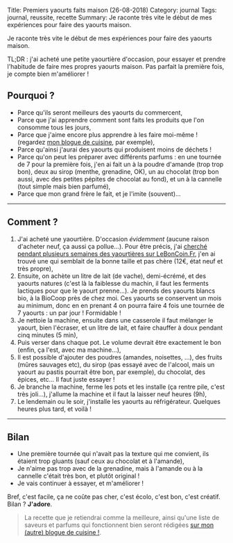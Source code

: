 Title: Premiers yaourts faits maison (26-08-2018)
Category: journal
Tags: journal, reussite, recette
Summary: Je raconte très vite le début de mes expériences pour faire des yaourts maison.

Je raconte très vite le début de mes expériences pour faire des yaourts maison.

TL;DR : j'ai acheté une petite yaourtière d'occasion, pour essayer et prendre l'habitude de faire mes propres yaourts maison. Pas parfait la première fois, je compte bien m'améliorer !

## Pourquoi ?

- Parce qu'ils seront meilleurs des yaourts du commercent,
- Parce que j'ai apprendre comment sont faits les produits que l'on consomme tous les jours,
- Parce que j'aime encore plus apprendre à les faire moi-même ! (regardez [mon blogue de cuisine](https://perso.crans.org/besson/cuisine/), par exemple),
- Parce qu'ainsi j'aurai des yaourts qui produisent moins de déchets !
- Parce qu'on peut les préparer avec différents parfums : en une tournée de 7 pour la première fois, j'en ai fait un à la poudre d'amande (trop trop bon), deux au sirop (menthe, grenadine, OK), un au chocolat (trop bon aussi, avec des petites pépites de chocolat au fond), et un à la cannelle (tout simple mais bien parfumé),
- Parce que mon grand frère le fait, et je l'imite (souvent)…

---

## Comment ?

1. J'ai acheté une yaourtière. D'occasion *évidemment* (aucune raison d'acheter neuf, ça aussi ça pollue…). Pour être précis, j'ai [cherché pendant plusieurs semaines des yaourtières sur LeBonCoin.Fr](https://www.leboncoin.fr/recherche/?text=yaourti%C3%A8re&region=6&cities=Rennes), j'en ai trouvé une qui semblait de la bonne taille et pas chère (12€, état neuf et très propre),
2. Ensuite, on achète un litre de lait (de vache), demi-écrémé, et des yaourts natures (c'est là la faiblesse du machin, il faut les ferments lactiques pour que le yaourt prenne…). Je prends des yaourts blancs bio, à la BioCoop près de chez moi. Ces yaourts se conservent un mois au minimum, donc en en prenant 4 on pourra faire 4 fois une tournée de 7 yaourts : un par jour ! Formidable !
3. Je nettoie la machine, ensuite dans une casserole il faut mélanger le yaourt, bien l'écraser, et un litre de lait, et faire chauffer à doux pendant cinq minutes (5 min),
4. Puis verser dans chaque pot. Le volume devrait être exactement le bon (enfin, ça l'est, avec ma machine…),
5. Il est possible d'ajouter des poudres (amandes, noisettes, …), des fruits (mûres sauvages etc), du sirop (pas essayé avec de l'alcool, mais un yaourt au pastis pourrait être bon, par exemple), du chocolat, des épices, etc… Il faut juste essayer !
6. Je branche la machine, ferme les pots et les installe (ça rentre pile, c'est très joli…), j'allume la machine et il faut la laisser neuf heures (9h),
7. Le lendemain ou le soir, j'installe les yaourts au réfrigérateur. Quelques heures plus tard, et voilà !

---

## Bilan

- Une première tournée qui n'avait pas la texture qui me convient, ils étaient trop gluants (sauf ceux au chocolat et à l'amande),
- Je n'aime pas trop avec de la grenadine, mais à l'amande ou à la cannelle c'était très bon, et plutôt original !
- Je vais continuer à essayer, et m'améliorer !

Bref, c'est facile, ça ne coûte pas cher, c'est écolo, c'est bon, c'est créatif. Bilan ? **J'adore**.

> La recette que je retiendrai comme la meilleure, ainsi qu'une liste de saveurs et parfums qui fonctionnent bien seront rédigées [sur mon (autre) blogue de cuisine !](https://perso.crans.org/besson/cuisine/yaourts-faits-maison.html).
